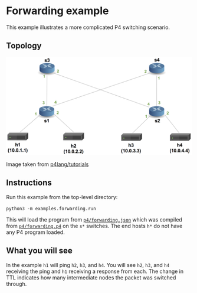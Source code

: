 # Forwarding example

This example illustrates a more complicated P4 switching scenario.

## Topology

![topology](https://raw.githubusercontent.com/p4lang/tutorials/76a9067deaf35cd399ed965aa19997776f72ec55/exercises/basic/pod-topo/pod-topo.png)

Image taken from
[p4lang/tutorials](https://github.com/p4lang/tutorials/tree/76a9067deaf35cd399ed965aa19997776f72ec55/exercises/basic)

## Instructions

Run this example from the top-level directory:
```
python3 -m examples.forwarding.run
```

This will load the program from [`p4/forwarding.json`](p4/forwarding.json) which was compiled from
[`p4/forwarding.p4`](p4/forwarding.p4) on the `s*` switches. The end hosts `h*` do not have any P4
program loaded.

## What you will see

In the example `h1` will ping `h2`, `h3`, and `h4`. You will see `h2`, `h3`, and `h4` receiving the
ping and `h1` receiving a response from each. The change in TTL indicates how many intermediate
nodes the packet was switched through.
